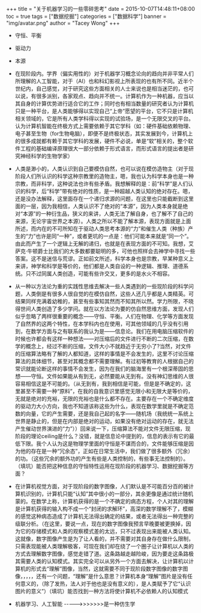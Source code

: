 +++
title = "关于机器学习的一些零碎思考"
date = 2015-10-07T14:48:11+08:00
toc = true
tags = ["数据挖掘"]
categories = ["数据科学"]
banner = "img/avatar.png"
author = "Tacey Wong"
+++

+ 守恒、平衡
+ 驱动力
+ 本源

+    在现阶段内。学界（偏实用性的）对于机器学习概念论向的趋向并非平常人们所理解的人工智能，对于（AI）也和科幻影视上所表现的也有所不同。近半个世纪内，自己感觉，对于研究这些方面相关的人士来说也是相当迷茫的，也可以说，有很多派别，各家观点、趋向并不统一。计算机作为一种机器，应当以其自身的计算优势进行适合它的工作；同时也有相当数量的研究者认为计算机只是一种平台，是人类能够得以实现自己“上帝”愿望的平台，它不只是计算机相关领域的，它是所有人类学科得以实现的试验场，是一个无限交叉的平台。认为计算机智能在终极方式上需要依赖于其它学科（如：硬件基础依赖物理、电子甚至生物（for生物电脑），即便不是终极状态，其实发展到今，计算机上的很多成就都有赖于其它学科的发展，硬件不必说，单是“软”相关的，整个软件工程的基础编译原理很大一部分依赖于形式语言，而形式语言的提出者是研究神经科学的生物学家）
    
+ 人类是渺小的，人类认识到自己要模仿自然，也可以说在模仿造物主（对于现阶段人们所认识的科学这种宗教里的造物主，嗯，我也认为科学本身也是一种宗教，而非科学，这种说法也许有些矛盾。我想解释的是：前“科学”是人们认识的科学，后“科学”带有绝对的性质，是一种超越人类认知的绝对存在。嗯，还是没办法解释，这里面存在一个递归求源的问题，在这里也只能截断到这里面的一层，因为我相信，人类认识不了绝对的“本源”，因为人类本身就是绝对“本源”的一种衍生品，狭义的来讲，人类无法了解自身，也了解不了自己的来源，无论宇宙世界之本源）。人类之所以不能了解本源，表现方面就是上面所述，而内在的不可所知在于驱动人类思考本源的“力”和催生人类（种族）产生的“力”也许是同“一种”，或者更坑的一点是：他们可能本来就是“同一个”。由此而产生了一个逻辑上无解的递归，也就是在表现方面的不可知。我想，艾萨克·牛顿爵士比我们的大多数都要聪明的多，可他也照样会去神学中寻找一些答案。这不是迷信与荒谬。正如前文所述，科学本身也是宗教，早某种意义上来讲，神学和科学是等价的，他们都是人类自设的一种逻辑、推理、道德系统。只不过同属人类创造，可能有些许交叉，更多的是水火不相容。

+ 从一种以方法论为重的实践性思维去解决一些人类遇到的一些现阶段的科学问题，人类倒是有很多人很自觉的在模仿自然，这些人还几乎都是人类精英。可结果同样充满着幼稚的，甚至有些事知其然而不知其所以然。学力所限，不晓得世间人类创造了多少学问。就在以方法论为要的仿自然思维方面，发现人们似乎忽略了两样很重要的概念——守恒、平衡。人们在物理、化学等方面发现了自然界的这两个特性，在本学科内也在使用，可其他领域的几乎没有引用到，在数学方面与之有联系的我认为是——信息论。我们在用电脑压缩软件的时候也许都会有这样一种想法——对压缩后的文件进行不断的二次压缩，在数学的概念上，经过不断的压缩，文件大小不就趋近于无穷小了?当然，对文件的压缩算法略有了解的人都知道，这样的事情是不会发生的，这里不讨论压缩算法的具体细节，甚至对其概念都不需要理解。有过初等教育的人根据自己的常识就能论断这样的事情不会发生，因为在我们的脑海里有一个根深蒂固的思想——守恒。文件如果能从有到无，必然要能从无到有。没有神幻思维的人很容易相信这是不可能的。（从无到有，我到相信是可能，但是是不确定的，这里甚至不需要一种“原料”，在我的自我意识里感觉无限小和无限大是等价的，无就是绝对的充裕，无限的充裕也是什么都不存在。主要存在一个不确定维度的驱动力大小方向，我也不知道该称这些为什么，表现在数学里就是不确定范数的向量，它的产生需要，还是我自己起的名字——随机场（我统统一系统上世界是静止的，但是在内部是绝对的运动，如果没有绝对运动的存在，就无法产生催动世界演进的“力”））回来说一下，压缩算法不能对文件无限压缩，现阶段的理论ceiling是什么？没错，就是信息论中提到的，信息的表示有它的最低下限。我个人认为这是物理学里面的守恒是不谋而合的，文件能够压缩是因为他的存在是一种“冗余态”，正如在日常生活中，我们做了很多额外（冗余）的功。（这些冗余的额外功的产生有些是人类控制的，有些事无法控制的）。（填坑）能否把这种信息的守恒特性运用在现阶段的机器学习、数据挖掘等方面？

+ 在计算机视觉方面，对于现阶段的数字图像，人们默认是不可能百分百的被计算机识别的，计算机只能“认知”其中很小的一部分，其余更像是通过统计随机蒙的。在数学上称，计算机获得的是一个不确定的病态方程，个人对其的理解是计算机获得的输入构不成一个“封闭的求解环”，高深的数学理解不了，模糊的感觉这种病态造成了计算机无法得出确定的结果，或者无法得出一种完整的级联分析。（在这里，要说一点，现在的数字图像我预言早晚要被更换掉，因为它的存储模式和人类的观察模式差的太远，只不过表现出来能被人类认知。这就像，数字图像产生是为了让人看的，并不需要对其自身存在做什么限制，只需表现能被人类理解极客，可现在我们却在绕了一个圈子让计算机以人类的方式去理解数字图像，感觉走错了道。这条路越走越险峻，因为要走这条路极其需要人类的认知模式。其实完全可以从另外一个方面去解决，让计算机以计算机的形式去“理解”图像，当然，这就需要不同于现阶段数字图像的数字图像，，，，，还有一个问题，“理解”是什么意思？计算机本身“理解”图片是没有任何意义的，（除了发热，法人对于他也是没有意义的），是人类赋予了它“认识图片的意义”）（填坑）能否找到一种方法将使计算机不必依赖人的认知模式

+ 机器学习、人工智能  ----->>>>>>>是一种仿生学
